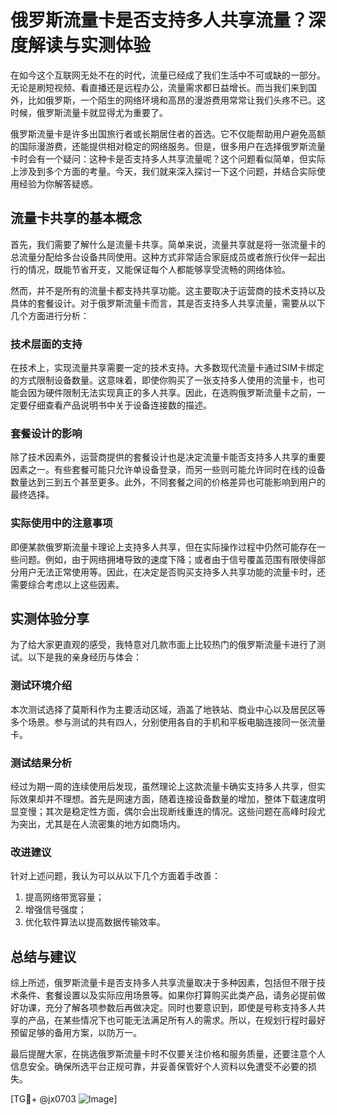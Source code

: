 # 俄罗斯流量卡是否支持多人共享流量？深度解读与实测体验

在如今这个互联网无处不在的时代，流量已经成了我们生活中不可或缺的一部分。无论是刷短视频、看直播还是远程办公，流量需求都日益增长。而当我们来到国外，比如俄罗斯，一个陌生的网络环境和高昂的漫游费用常常让我们头疼不已。这时候，俄罗斯流量卡就显得尤为重要了。

俄罗斯流量卡是许多出国旅行者或长期居住者的首选。它不仅能帮助用户避免高额的国际漫游费，还能提供相对稳定的网络服务。但是，很多用户在选择俄罗斯流量卡时会有一个疑问：这种卡是否支持多人共享流量呢？这个问题看似简单，但实际上涉及到多个方面的考量。今天，我们就来深入探讨一下这个问题，并结合实际使用经验为你解答疑惑。

## 流量卡共享的基本概念

首先，我们需要了解什么是流量卡共享。简单来说，流量共享就是将一张流量卡的总流量分配给多台设备共同使用。这种方式非常适合家庭成员或者旅行伙伴一起出行的情况，既能节省开支，又能保证每个人都能够享受流畅的网络体验。

然而，并不是所有的流量卡都支持共享功能。这主要取决于运营商的技术支持以及具体的套餐设计。对于俄罗斯流量卡而言，其是否支持多人共享流量，需要从以下几个方面进行分析：

### 技术层面的支持

在技术上，实现流量共享需要一定的技术支持。大多数现代流量卡通过SIM卡绑定的方式限制设备数量。这意味着，即使你购买了一张支持多人使用的流量卡，也可能会因为硬件限制无法实现真正的多人共享。因此，在选购俄罗斯流量卡之前，一定要仔细查看产品说明书中关于设备连接数的描述。

### 套餐设计的影响

除了技术因素外，运营商提供的套餐设计也是决定流量卡能否支持多人共享的重要因素之一。有些套餐可能只允许单设备登录，而另一些则可能允许同时在线的设备数量达到三到五个甚至更多。此外，不同套餐之间的价格差异也可能影响到用户的最终选择。

### 实际使用中的注意事项

即便某款俄罗斯流量卡理论上支持多人共享，但在实际操作过程中仍然可能存在一些问题。例如，由于网络拥堵导致的速度下降；或者由于信号覆盖范围有限使得部分用户无法正常使用等。因此，在决定是否购买支持多人共享功能的流量卡时，还需要综合考虑以上这些因素。

## 实测体验分享

为了给大家更直观的感受，我特意对几款市面上比较热门的俄罗斯流量卡进行了测试。以下是我的亲身经历与体会：

### 测试环境介绍

本次测试选择了莫斯科作为主要活动区域，涵盖了地铁站、商业中心以及居民区等多个场景。参与测试的共有四人，分别使用各自的手机和平板电脑连接同一张流量卡。

### 测试结果分析

经过为期一周的连续使用后发现，虽然理论上这款流量卡确实支持多人共享，但实际效果却并不理想。首先是网速方面，随着连接设备数量的增加，整体下载速度明显变慢；其次是稳定性方面，偶尔会出现断线重连的情况。这些问题在高峰时段尤为突出，尤其是在人流密集的地方如商场内。

### 改进建议

针对上述问题，我认为可以从以下几个方面着手改善：
1. 提高网络带宽容量；
2. 增强信号强度；
3. 优化软件算法以提高数据传输效率。

## 总结与建议

综上所述，俄罗斯流量卡是否支持多人共享流量取决于多种因素，包括但不限于技术条件、套餐设置以及实际应用场景等。如果你打算购买此类产品，请务必提前做好功课，充分了解各项参数后再做决定。同时也要意识到，即使是号称支持多人共享的产品，在某些情况下也可能无法满足所有人的需求。所以，在规划行程时最好预留足够的备用方案，以防万一。

最后提醒大家，在挑选俄罗斯流量卡时不仅要关注价格和服务质量，还要注意个人信息安全。确保所选平台正规可靠，并妥善保管好个人资料以免遭受不必要的损失。

[TG💪+ @jx0703 ![Image](https://github.com/user-attachments/assets/dbca1d08-cadb-493c-b0ec-ad6f7a83f270)]